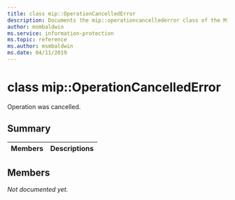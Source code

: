 ```yaml
---
title: class mip::OperationCancelledError 
description: Documents the mip::operationcancellederror class of the Microsoft Information Protection (MIP) SDK.
author: msmbaldwin
ms.service: information-protection
ms.topic: reference
ms.author: msmbaldwin
ms.date: 04/11/2019
---
```


# class mip::OperationCancelledError 
Operation was cancelled.
  
## Summary
 Members                        | Descriptions                                
--------------------------------|---------------------------------------------
  
## Members
_Not documented yet._
